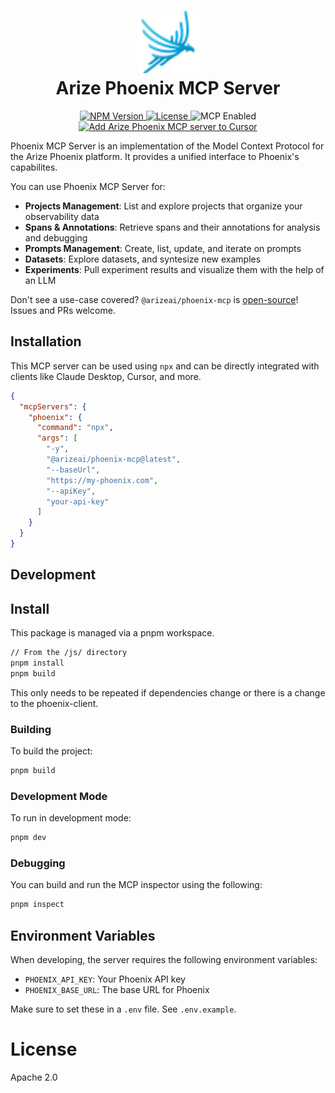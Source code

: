 <h1 align="center" style="border-bottom: none">
    <div>
        <a href="https://phoenix.arize.com/?utm_medium=github&utm_content=header_img&utm_campaign=phoenix-mcp">
            <picture>
                <source media="(prefers-color-scheme: dark)" srcset="https://raw.githubusercontent.com/Arize-ai/phoenix-assets/refs/heads/main/logos/Phoenix/phoenix.svg">
                <source media="(prefers-color-scheme: light)" srcset="https://raw.githubusercontent.com/Arize-ai/phoenix-assets/refs/heads/main/logos/Phoenix/phoenix-white.svg">
                <img alt="Arize Phoenix logo" src="https://raw.githubusercontent.com/Arize-ai/phoenix-assets/refs/heads/main/logos/Phoenix/phoenix.svg" width="100" />
            </picture>
        </a>
        <br>
        Arize Phoenix MCP Server
    </div>
</h1>

<p align="center">
    <a href="https://www.npmjs.com/package/@arizeai/phoenix-mcp">
        <img src="https://img.shields.io/npm/v/%40arizeai%2Fphoenix-mcp" alt="NPM Version">
    </a>
    <a href="https://github.com/Arize-ai/phoenix/blob/main/js/packages/phoenix-mcp/LICENSE">
        <img src="https://img.shields.io/badge/License-Apache_2.0-blue.svg" alt="License">
    </a>
    <img src="https://badge.mcpx.dev?status=on" title="MCP Enabled"/>
    <a href="https://cursor.com/install-mcp?name=phoenix&config=eyJjb21tYW5kIjoibnB4IC15IEBhcml6ZWFpL3Bob2VuaXgtbWNwQGxhdGVzdCAtLWJhc2VVcmwgaHR0cDovL2xvY2FsaG9zdDo2MDA2IC0tYXBpS2V5IHlvdXItYXBpLWtleSJ9">
        <img src="https://cursor.com/deeplink/mcp-install-dark.svg" alt="Add Arize Phoenix MCP server to Cursor" height=20 />
    </a>
</p>

Phoenix MCP Server is an implementation of the Model Context Protocol for the Arize Phoenix platform. It provides a unified interface to Phoenix's capabilites.

You can use Phoenix MCP Server for:

- **Projects Management**: List and explore projects that organize your observability data
- **Spans & Annotations**: Retrieve spans and their annotations for analysis and debugging
- **Prompts Management**: Create, list, update, and iterate on prompts
- **Datasets**: Explore datasets, and syntesize new examples
- **Experiments**: Pull experiment results and visualize them with the help of an LLM

Don't see a use-case covered? `@arizeai/phoenix-mcp` is [open-source](https://github.com/Arize-ai/phoenix)! Issues and PRs welcome.

## Installation

This MCP server can be used using `npx` and can be directly integrated with clients like Claude Desktop, Cursor, and more.

```json
{
  "mcpServers": {
    "phoenix": {
      "command": "npx",
      "args": [
        "-y",
        "@arizeai/phoenix-mcp@latest",
        "--baseUrl",
        "https://my-phoenix.com",
        "--apiKey",
        "your-api-key"
      ]
    }
  }
}
```

## Development

## Install

This package is managed via a pnpm workspace.

```sh
// From the /js/ directory
pnpm install
pnpm build
```

This only needs to be repeated if dependencies change or there is a change to the phoenix-client.

### Building

To build the project:

```sh
pnpm build
```

### Development Mode

To run in development mode:

```bash
pnpm dev
```

### Debugging

You can build and run the MCP inspector using the following:

```bash
pnpm inspect
```

## Environment Variables

When developing, the server requires the following environment variables:

- `PHOENIX_API_KEY`: Your Phoenix API key
- `PHOENIX_BASE_URL`: The base URL for Phoenix

Make sure to set these in a `.env` file. See `.env.example`.

# License

Apache 2.0
